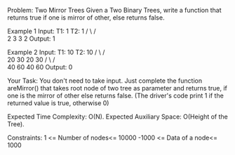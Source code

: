 Problem: Two Mirror Trees
Given a Two Binary Trees, write a function that returns true if one is mirror of other, else returns false.

Example 1
Input:
T1:     1     T2:     1
      /   \         /   \
     2     3       3     2
Output: 1

Example 2
Input:
T1:     10      T2:   10
       /  \          /  \
      20  30        20  30
     /  \          /  \
    40   60       40  60
Output: 0

Your Task:
You don't need to take input. Just complete the function areMirror() that takes root node of two tree as parameter and returns true, if one is the mirror of other else returns false. (The driver's code print 1 if the returned value is true, otherwise 0)

Expected Time Complexity: O(N).
Expected Auxiliary Space: O(Height of the Tree).

Constraints:
1 <= Number of nodes<= 10000
-1000 <= Data of a node<= 1000